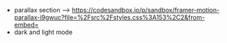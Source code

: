 - parallax section
--> https://codesandbox.io/p/sandbox/framer-motion-parallax-i9gwuc?file=%2Fsrc%2Fstyles.css%3A153%2C2&from-embed=
- dark and light mode 
